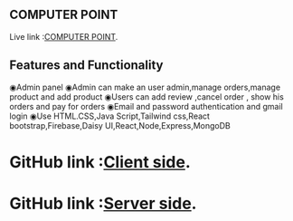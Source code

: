 ## COMPUTER POINT

 Live link :[COMPUTER POINT](https://computer-point-7ec78.web.app/).

 ## Features and Functionality
 ◉Admin panel
 ◉Admin can make an user admin,manage orders,manage product and add product
 ◉Users can add review ,cancel order , show his orders and pay for orders
 ◉Email and password authentication and gmail login
 ◉Use HTML.CSS,Java Script,Tailwind css,React bootstrap,Firebase,Daisy UI,React,Node,Express,MongoDB

 # GitHub link :[Client side](https://github.com/programming-hero-web-course1/manufacturer-website-client-side-ABU-ISA-BISWAS).
  # GitHub link :[Server side](https://github.com/programming-hero-web-course1/manufacturer-website-server-side-ABU-ISA-BISWAS).




